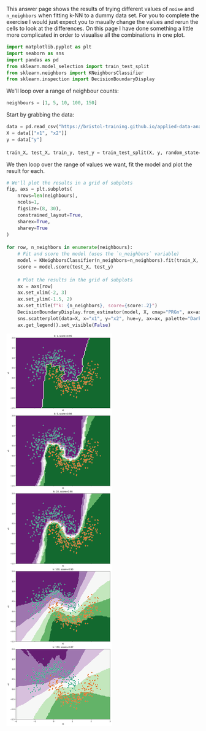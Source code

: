 This answer page shows the results of trying different values of `noise` and `n_neighbors` when fitting k-NN to a dummy data set. For you to complete the exercise I would just expect you to maually change the values and rerun the cells to look at the differences. On this page I have done something a little more complicated in order to visualise all the combinations in one plot.


```python
import matplotlib.pyplot as plt
import seaborn as sns
import pandas as pd
from sklearn.model_selection import train_test_split
from sklearn.neighbors import KNeighborsClassifier
from sklearn.inspection import DecisionBoundaryDisplay
```

We'll loop over a range of neighbour counts:


```python
neighbours = [1, 5, 10, 100, 150]
```

Start by grabbing the data:


```python
data = pd.read_csv("https://bristol-training.github.io/applied-data-analysis-in-python/data/moons.csv")
X = data[["x1", "x2"]]
y = data["y"]

train_X, test_X, train_y, test_y = train_test_split(X, y, random_state=42)
```

We then loop over the range of values we want, fit the model and plot the result for each.


```python
# We'll plot the results in a grid of subplots
fig, axs = plt.subplots(
    nrows=len(neighbours),
    ncols=1,
    figsize=(8, 30),
    constrained_layout=True,
    sharex=True,
    sharey=True
)

for row, n_neighbors in enumerate(neighbours):
    # Fit and score the model (uses the `n_neighbors` variable)
    model = KNeighborsClassifier(n_neighbors=n_neighbors).fit(train_X, train_y)
    score = model.score(test_X, test_y)

    # Plot the results in the grid of subplots
    ax = axs[row]
    ax.set_xlim(-2, 3)
    ax.set_ylim(-1.5, 2)
    ax.set_title(f"k: {n_neighbors}, score={score:.2}")
    DecisionBoundaryDisplay.from_estimator(model, X, cmap="PRGn", ax=ax)
    sns.scatterplot(data=X, x="x1", y="x2", hue=y, ax=ax, palette="Dark2")
    ax.get_legend().set_visible(False)
```


    
![](../img/answer_knn_moons_7_0.png)
    

